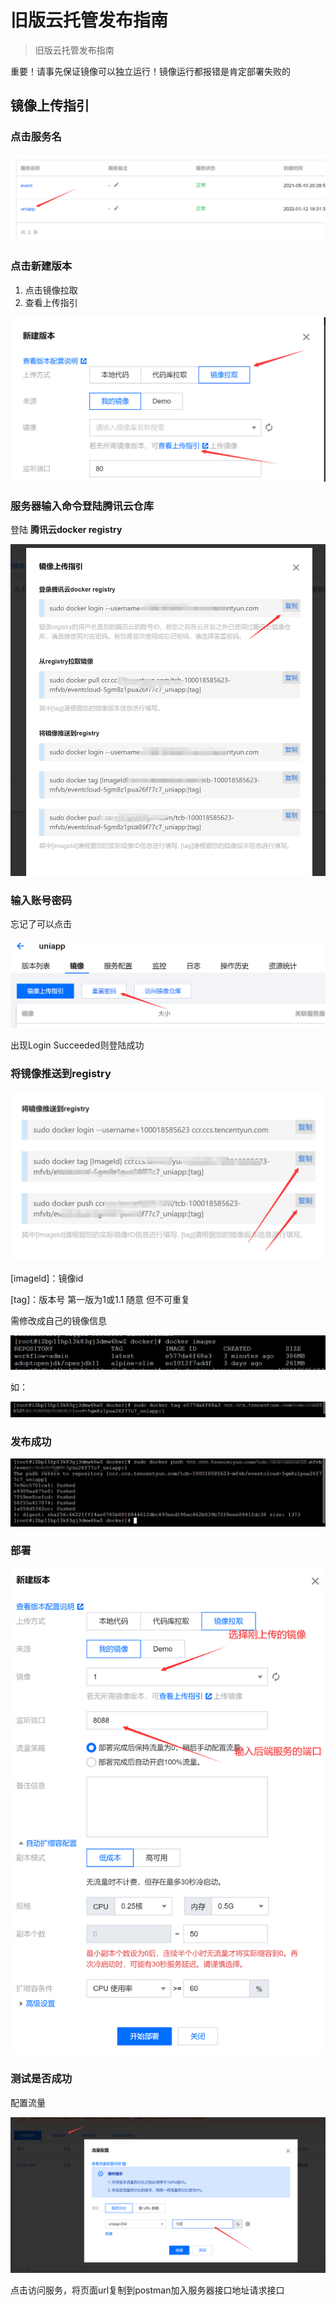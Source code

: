 # 旧版云托管发布指南

> 旧版云托管发布指南

重要！请事先保证镜像可以独立运行！镜像运行都报错是肯定部署失败的

## 镜像上传指引

### 点击服务名

![1641989757821](image/1641989757821.png)

### 点击新建版本

1. 点击镜像拉取
2. 查看上传指引

![1641989806449](image/1641989806449.png)

### 服务器输入命令登陆腾讯云仓库

登陆 **腾讯云docker registry** 

![1641989877738](image/1641989877738.png)

### 输入账号密码

忘记了可以点击

![1641989921593](image/1641989921593.png)

出现Login Succeeded则登陆成功

###  **将镜像推送到registry** 

![1641989999508](image/1641989999508.png)

[imageld]：镜像id

[tag]：版本号 第一版为1或1.1 随意  但不可重复

需修改成自己的镜像信息

![1641990066915](image/1641990066915.png)

如：

![1641990172090](image/1641990172090.png)

### 发布成功

![1641990287512](image/1641990287512.png)

### 部署

![1641990401768](image/1641990401768.png)

### 测试是否成功

配置流量

![1641996427368](image/1641996427368.png)

点击访问服务，将页面url复制到postman加入服务器接口地址请求接口

